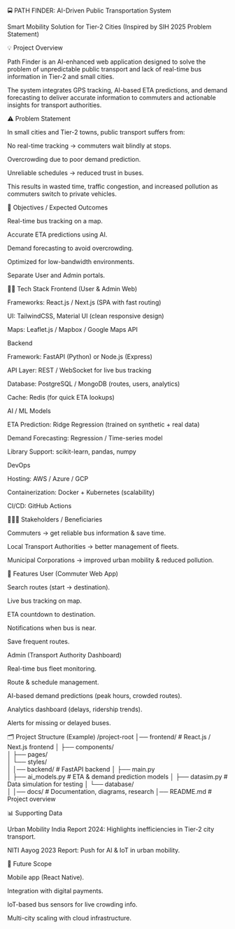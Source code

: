 🚍 PATH FINDER: AI-Driven Public Transportation System

Smart Mobility Solution for Tier-2 Cities (Inspired by SIH 2025 Problem Statement)

💡 Project Overview

Path Finder is an AI-enhanced web application designed to solve the problem of unpredictable public transport and lack of real-time bus information in Tier-2 and small cities.

The system integrates GPS tracking, AI-based ETA predictions, and demand forecasting to deliver accurate information to commuters and actionable insights for transport authorities.

⚠️ Problem Statement

In small cities and Tier-2 towns, public transport suffers from:

No real-time tracking → commuters wait blindly at stops.

Overcrowding due to poor demand prediction.

Unreliable schedules → reduced trust in buses.

This results in wasted time, traffic congestion, and increased pollution as commuters switch to private vehicles.

🎯 Objectives / Expected Outcomes

Real-time bus tracking on a map.

Accurate ETA predictions using AI.

Demand forecasting to avoid overcrowding.

Optimized for low-bandwidth environments.

Separate User and Admin portals.

👨‍💻 Tech Stack
Frontend (User & Admin Web)

Frameworks: React.js / Next.js (SPA with fast routing)

UI: TailwindCSS, Material UI (clean responsive design)

Maps: Leaflet.js / Mapbox / Google Maps API

Backend

Framework: FastAPI (Python) or Node.js (Express)

API Layer: REST / WebSocket for live bus tracking

Database: PostgreSQL / MongoDB (routes, users, analytics)

Cache: Redis (for quick ETA lookups)

AI / ML Models

ETA Prediction: Ridge Regression (trained on synthetic + real data)

Demand Forecasting: Regression / Time-series model

Library Support: scikit-learn, pandas, numpy

DevOps

Hosting: AWS / Azure / GCP

Containerization: Docker + Kubernetes (scalability)

CI/CD: GitHub Actions

👨‍👩‍👦 Stakeholders / Beneficiaries

Commuters → get reliable bus information & save time.

Local Transport Authorities → better management of fleets.

Municipal Corporations → improved urban mobility & reduced pollution.

📌 Features
User (Commuter Web App)

Search routes (start → destination).

Live bus tracking on map.

ETA countdown to destination.

Notifications when bus is near.

Save frequent routes.

Admin (Transport Authority Dashboard)

Real-time bus fleet monitoring.

Route & schedule management.

AI-based demand predictions (peak hours, crowded routes).

Analytics dashboard (delays, ridership trends).

Alerts for missing or delayed buses.

🗂️ Project Structure (Example)
/project-root
│── frontend/           # React.js / Next.js frontend
│   ├── components/     
│   ├── pages/          
│   └── styles/         
│
│── backend/            # FastAPI backend
│   ├── main.py         
│   ├── ai_models.py    # ETA & demand prediction models
│   ├── datasim.py      # Data simulation for testing
│   └── database/       
│
│── docs/               # Documentation, diagrams, research
│── README.md           # Project overview

📊 Supporting Data

Urban Mobility India Report 2024: Highlights inefficiencies in Tier-2 city transport.

NITI Aayog 2023 Report: Push for AI & IoT in urban mobility.

🚀 Future Scope

Mobile app (React Native).

Integration with digital payments.

IoT-based bus sensors for live crowding info.

Multi-city scaling with cloud infrastructure.
